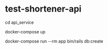 # test-shortener-api

cd api_service

docker-compose up

docker-compose​​ ​​run​​ ​​--rm​​ app ​​bin/rails​​ ​​db:create​